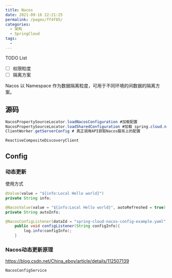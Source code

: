 ```yaml
---
title: Nacos
date: 2021-09-16 22:21:25
permalink: /pages/ff4f85/
categories:
  - 架构
  - SpringCloud
tags:
  - 
---
```

TODO List

- [ ] 权限粒度
- [ ] 隔离方案

Nacos 以 Namespace 作为数据隔离粒度，可用于不同环境的间数据的隔离方案。

## 源码

```java
NacosPropertySourceLocator.loadNacosConfiguration #加载配置
NacosPropertySourceLocator.loadSharedConfiguration #加载 spring.cloud.nacos.config.shard-config 下面的配置
ClientWorker.getServerConfig # 真正调用API获取Nacos服务上的配置
```

```
ReactiveCompositeDiscoveryClient
```

## Config

### 动态更新

使用方式

```java
@Value(value = "${info:Local Hello world}")
private String info;

@NacosValue(value = "${info:Local Hello world}", autoRefreshed = true)
private String autoInfo;

@NacosConfigListener(dataId = "spring-cloud-nacos-config-example.yaml")
    public void configListener(String configInfo){
        log.info(configInfo);
    }
```

### Nacos动态更新原理

https://blog.csdn.net/China_eboy/article/details/112507139





```
NacosConfigService
```